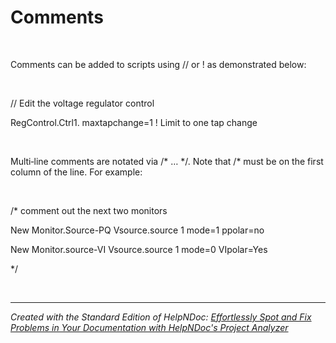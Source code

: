 # Comments

&nbsp;

Comments can be added to scripts using // or \! as demonstrated below:

&nbsp;

// Edit the voltage regulator control

RegControl.Ctrl1. maxtapchange=1 \! Limit to one tap change

&nbsp;

Multi‐line comments are notated via /\* … \*/. Note that /\* must be on the first column of the line. For example:

&nbsp;

/\* comment out the next two monitors

New Monitor.Source-PQ Vsource.source 1 mode=1 ppolar=no

New Monitor.source-VI Vsource.source 1 mode=0 VIpolar=Yes

\*/

&nbsp;


***
_Created with the Standard Edition of HelpNDoc: [Effortlessly Spot and Fix Problems in Your Documentation with HelpNDoc's Project Analyzer](<https://www.helpndoc.com/feature-tour/advanced-project-analyzer/>)_
